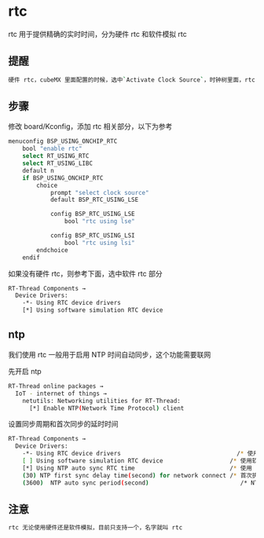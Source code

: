 # rtc

rtc 用于提供精确的实时时间，分为硬件 rtc 和软件模拟 rtc

## 提醒

```sh
硬件 rtc，cubeMX 里面配置的时候，选中`Activate Clock Source`，时钟树里面，rtc 的时钟需要配置为`LSE`
```

## 步骤

修改 board/Kconfig，添加 rtc 相关部分，以下为参考

```sh
menuconfig BSP_USING_ONCHIP_RTC
    bool "enable rtc"
    select RT_USING_RTC
    select RT_USING_LIBC
    default n
    if BSP_USING_ONCHIP_RTC
        choice
            prompt "select clock source"
            default BSP_RTC_USING_LSE

            config BSP_RTC_USING_LSE
                bool "rtc using lse"

            config BSP_RTC_USING_LSI
                bool "rtc using lsi"
        endchoice
    endif
```

如果没有硬件 rtc，则参考下面，选中软件 rtc 部分

```sh
RT-Thread Components →
  Device Drivers:
    -*- Using RTC device drivers
    [*] Using software simulation RTC device
```

## ntp

我们使用 rtc 一般用于启用 NTP 时间自动同步，这个功能需要联网

先开启 ntp

```sh
RT-Thread online packages →
  IoT - internet of things →
    netutils: Networking utilities for RT-Thread:
      [*] Enable NTP(Network Time Protocol) client
```

设置同步周期和首次同步的延时时间

```sh
RT-Thread Components →
  Device Drivers:
    -*- Using RTC device drivers                                 /* 使用 RTC 设备驱动 */
    [ ] Using software simulation RTC device                   /* 使用软件模拟 RTC */
    [*] Using NTP auto sync RTC time                           /* 使用 NTP 自动同步 RTC 时间 */
    (30) NTP first sync delay time(second) for network connect /* 首次执行 NTP 时间同步的延时。延时的目的在于，给网络连接预留一定的时间，尽量提高第一次执行 NTP 时间同步时的成功率。默认时间为 30S； */
    (3600)  NTP auto sync period(second)                          /* NTP 自动同步周期，单位为秒，默认一小时（即 3600S）同步一次。 */
```

## 注意

```sh
rtc 无论使用硬件还是软件模拟，目前只支持一个，名字就叫 rtc
```
